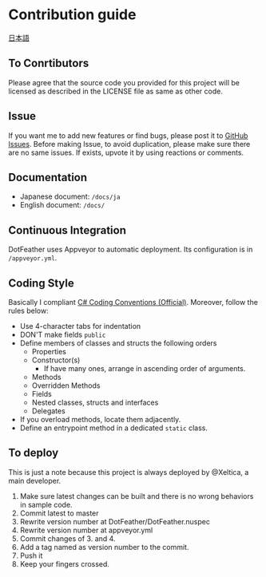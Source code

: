 # Contribution guide

[日本語](CONTRIBUTING-ja.md)

## To Conrtibutors

Please agree that the source code you provided for this project will be licensed as described in the LICENSE file as same as other code.

## Issue

If you want me to add new features or find bugs, please post it to [GitHub Issues](https://github.com/Xeltica/DotFeather/Issues). Before making Issue, to avoid duplication, please make sure there are no same issues. If exists, upvote it by using reactions or comments.

## Documentation

- Japanese document: `/docs/ja`
- English document:  `/docs/`

## Continuous Integration

DotFeather uses Appveyor to automatic deployment. Its configuration is in `/appveyor.yml`.

## Coding Style

Basically I compliant [C# Coding Conventions (Official)](https://docs.microsoft.com/en-us/dotnet/csharp/programming-guide/inside-a-program/coding-conventions). Moreover, follow the rules below:

+ Use 4-character tabs for indentation
+ DON'T make fields `public`
+ Define members of classes and structs the following orders
	+ Properties
	+ Constructor(s)
		+ If have many ones, arrange in ascending order of arguments.
	+ Methods
	+ Overridden Methods
	+ Fields
	+ Nested classes, structs and interfaces
	+ Delegates
+ If you overload methods, locate them adjacently.
+ Define an entrypoint method in a dedicated `static` class.

## To deploy

This is just a note because this project is always deployed by @Xeltica, a main developer.

1. Make sure latest changes can be built and there is no wrong behaviors in sample code.
1. Commit latest to master
1. Rewrite version number at DotFeather/DotFeather.nuspec
1. Rewrite version number at appveyor.yml
1. Commit changes of 3. and 4.
1. Add a tag named as version number to the commit.
1. Push it
1. Keep your fingers crossed.
